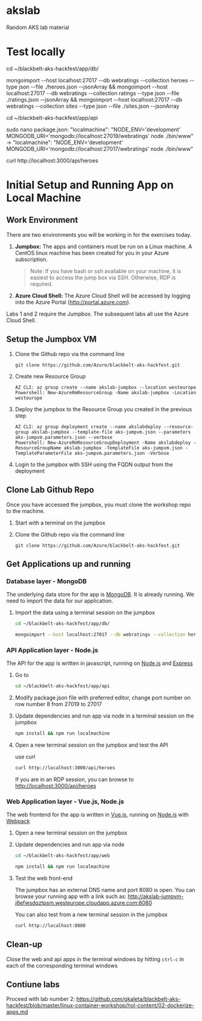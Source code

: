 # akslab
Random AKS lab material

# Test locally

cd ~/blackbelt-aks-hackfest/app/db/

mongoimport --host localhost:27017 --db webratings --collection heroes --type json --file ./heroes.json --jsonArray && mongoimport --host localhost:27017 --db webratings --collection ratings --type json --file ./ratings.json --jsonArray && mongoimport --host localhost:27017 --db webratings --collection sites --type json --file ./sites.json --jsonArray

cd ~/blackbelt-aks-hackfest/app/api

sudo nano package.json:
"localmachine": "NODE_ENV='development' MONGODB_URI='mongodb://localhost:27019/webratings' node ./bin/www" ->
"localmachine": "NODE_ENV='development' MONGODB_URI='mongodb://localhost:27017/webratings' node ./bin/www"


curl http://localhost:3000/api/heroes


# Initial Setup and Running App on Local Machine

## Work Environment

There are two environments you will be working in for the exercises today.

1. **Jumpbox:** The apps and containers must be run on a Linux machine. A CentOS linux machine has been created for you in your Azure subscription.

    > Note: If you have bash or ssh available on your machine, it is easiest to access the jump box via SSH. Otherwise, RDP is required.

2. **Azure Cloud Shell:** The Azure Cloud Shell will be accessed by logging into the Azure Portal (http://portal.azure.com).

Labs 1 and 2 require the Jumpbox. The subsequent labs all use the Azure Cloud Shell.

## Setup the Jumpbox VM

1. Clone the Github repo via the command line

    ```
    git clone https://github.com/Azure/blackbelt-aks-hackfest.git
    ```
2. Create new Resource Group
    ```
    AZ CLI: az group create --name akslab-jumpbox --location westeurope
    Powershell: New-AzureRmResourceGroup -Name akslab-jumpbox -Location westeurope
    ```
3. Deploy the jumpbox to the Resource Group you created in the previous step
    ```
    AZ CLI: az group deployment create --name akslabdeploy --resource-group akslab-jumpbox --template-file aks-jumpvm.json --parameters aks-jumpvm.parameters.json --verbose
    Powershell: New-AzureRmResourceGroupDeployment -Name akslabdeploy -ResourceGroupName akslab-jumpbox -TemplateFile aks-jumpvm.json -TemplateParameterFile aks-jumpvm.parameters.json -Verbose
    ```
4. Login to the jumpbox with SSH using the FQDN output from the deployment

## Clone Lab Github Repo

Once you have accessed the jumpbox, you must clone the workshop repo to the machine.

1. Start with a terminal on the jumpbox
2. Clone the Github repo via the command line

    ```
    git clone https://github.com/Azure/blackbelt-aks-hackfest.git
    ```

## Get Applications up and running

### Database layer - MongoDB

The underlying data store for the app is [MongoDB](https://www.mongodb.com/ "MongoDB Homepage"). It is already running. We need to import the data for our application.

1. Import the data using a terminal session on the jumpbox

    ```bash
    cd ~/blackbelt-aks-hackfest/app/db/

    mongoimport --host localhost:27017 --db webratings --collection heroes --type json --file ./heroes.json --jsonArray && mongoimport --host localhost:27017 --db webratings --collection ratings --type json --file ./ratings.json --jsonArray && mongoimport --host localhost:27017 --db webratings --collection sites --type json --file ./sites.json --jsonArray
    ```

### API Application layer - Node.js

The API for the app is written in javascript, running on [Node.js](https://nodejs.org/en/ "Node.js Homepage") and [Express](http://expressjs.com/ "Express Homepage")

1. Go to

    ```bash
    cd ~/blackbelt-aks-hackfest/app/api
    ```
2. Modify package.json file with preferred editor, change port number on row number 8 from 27019 to 27017
3. Update dependencies and run app via node in a terminal session on the jumpbox

    ```bash
    npm install && npm run localmachine
    ```

3. Open a new terminal session on the jumpbox and test the API

    use curl
    ```bash
    curl http://localhost:3000/api/heroes
    ```
    If you are in an RDP session, you can browse to <http://localhost:3000/api/heroes>

### Web Application layer - Vue.js, Node.js

The web frontend for the app is written in [Vue.js](https://vuejs.org/Vue "Vue.js Homepage"), running on [Node.js](https://nodejs.org/en/ "Node.js Homepage") with [Webpack](https://webpack.js.org/ "Webpack Homepage")

1. Open a new terminal session on the jumpbox
2. Update dependencies and run app via node

    ```bash
    cd ~/blackbelt-aks-hackfest/app/web

    npm install && npm run localmachine
    ```
3. Test the web front-end

    The jumpbox has an external DNS name and port 8080 is open. You can browse your running app with a link such as: http://akslab-jumpvm-j6efwsdqztpsm.westeurope.cloudapp.azure.com:8080 

    You can also test from a new terminal session in the jumpbox
    ```bash
    curl http://localhost:8080
    ```

## Clean-up

Close the web and api apps in the terminal windows by hitting `ctrl-c` in each of the corresponding terminal windows

## Contiune labs

Proceed with lab number 2:
https://github.com/gkaleta/blackbelt-aks-hackfest/blob/master/linux-container-workshop/hol-content/02-dockerize-apps.md